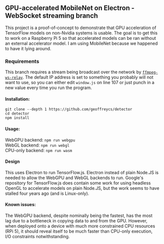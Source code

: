 ## GPU-accelerated MobileNet on Electron - WebSocket streaming branch

This project is a proof-of-concept to demonstrate that GPU acceleration of TensorFlow models on non-Nvidia systems is usable. The goal is to get this to work on a Raspberry Pi 5 so that accelerated models can be ran without an external accelerator model. I am using MobileNet because we happened to have it lying around.

### Requirements
This branch requires a stream being broadcast over the network by [`ffmpeg-ws-relay`](https://github.com/geoffreycs/ffmpeg-ws-relay-modernized). The default IP address is set to something you probably will not want to use, so you can either edit `window.js` on line 107 or just punch in a new value every time you run the program.

#### Installation:  
`git clone --depth 1 https://github.com/geoffreycs/detector`  
`cd detector`  
`npm install`

#### Usage:  
WebGPU backend: `npm run webgpu`  
WebGL backend: `npm run webgl`  
CPU-only backend: `npm run wasm`  

#### Design
This uses Electron to run TensorFlow.js. Electron instead of plain Node.JS is needed to allow the WebGPU and WebGL backends to run. Google's repository for TensorFlow.js does contain some work for using headless OpenGL to accelerate models on plain Node.JS, but the work seems to have stalled four years ago (and is Linux-only).

#### Known issues:  
The WebGPU backend, despite nominally being the fastest, has the most lag due to a bottleneck in copying data to and from the GPU. However, when deployed onto a device with much more constrained CPU resources (RPi 5), it should reveal itself to be much faster than CPU-only execution, I/O constraints notwithstanding.
